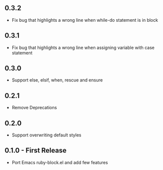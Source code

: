## 0.3.2
* Fix bug that highlights a wrong line when while-do statement is in block

## 0.3.1
* Fix bug that highlights a wrong line when assigning variable with case statement

## 0.3.0
* Support else, elsif, when, rescue and ensure

## 0.2.1
* Remove Deprecations

## 0.2.0
* Support overwriting default styles

## 0.1.0 - First Release
* Port Emacs ruby-block.el and add few features
